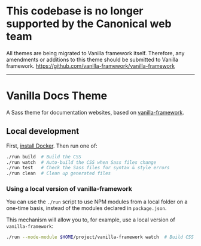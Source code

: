 # This codebase is no longer supported by the Canonical web team
All themes are being migrated to Vanilla framework itself. Therefore, any amendments or additions to this theme should be submitted to Vanilla framework.
https://github.com/vanilla-framework/vanilla-framework

---

# Vanilla Docs Theme

A Sass theme for documentation websites, based on [vanilla-framework](http://vanilla-framework.io).

## Local development

First, [install Docker](https://docs.docker.com/engine/installation/). Then run one of:

```bash
./run build  # Build the CSS
./run watch  # Auto-build the CSS when Sass files change
./run test   # Check the Sass files for syntax & style errors
./run clean  # Clean up generated files
```

### Using a local version of vanilla-framework

You can use the `./run` script to use NPM modules from a local folder on a one-time basis, instead of the modules declared in `package.json`.

This mechanism will allow you to, for example, use a local version of `vanilla-framework`:

``` bash
./run --node-module $HOME/project/vanilla-framework watch  # Build CSS dynamically, using a local version of vanilla-framework
```

